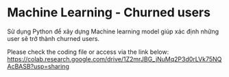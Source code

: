 # Machine Learning - Churned users
Sử dụng Python để xây dựng Machine learning model giúp xác định những user sẽ trở thành churned users.

Please check the coding file or access via the link below:  
https://colab.research.google.com/drive/1Z2mrJBG_jNuMq2P3d0rLVk75NQAcBASB?usp=sharing
